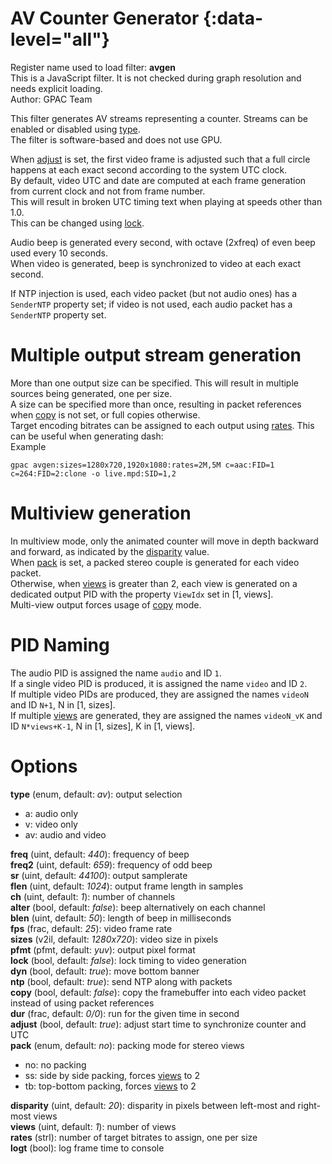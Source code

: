 <!-- automatically generated - do not edit, patch gpac/applications/gpac/gpac.c -->

# AV Counter Generator {:data-level="all"}   
  
Register name used to load filter: __avgen__  
This is a JavaScript filter. It is not checked during graph resolution and needs explicit loading.  
Author: GPAC Team  
  
This filter generates AV streams representing a counter. Streams can be enabled or disabled using [type](#type).  
The filter is software-based and does not use GPU.  
  
When [adjust](#adjust) is set, the first video frame is adjusted such that a full circle happens at each exact second according to the system UTC clock.  
By default, video UTC and date are computed at each frame generation from current clock and not from frame number.  
This will result in broken UTC timing text when playing at speeds other than 1.0.  
This can be changed using [lock](#lock).  
  
Audio beep is generated every second, with octave (2xfreq) of even beep used every 10 seconds.  
When video is generated, beep is synchronized to video at each exact second.  
  
If NTP injection is used, each video packet (but not audio ones) has a `SenderNTP` property set; if video is not used, each audio packet has a `SenderNTP` property set.  
  
# Multiple output stream generation  
  
More than one output size can be specified. This will result in multiple sources being generated, one per size.  
A size can be specified more than once, resulting in packet references when [copy](#copy) is not set, or full copies otherwise.  
Target encoding bitrates can be assigned to each output using [rates](#rates). This can be useful when generating dash:  
Example
```
gpac avgen:sizes=1280x720,1920x1080:rates=2M,5M c=aac:FID=1 c=264:FID=2:clone -o live.mpd:SID=1,2
```  
  
# Multiview generation  
  
In multiview mode, only the animated counter will move in depth backward and forward, as indicated by the [disparity](#disparity) value.  
When [pack](#pack) is set, a packed stereo couple is generated for each video packet.  
Otherwise, when [views](#views) is greater than 2, each view is generated on a dedicated output PID with the property `ViewIdx` set in [1, views].  
Multi-view output forces usage of [copy](#copy) mode.  
  
# PID Naming  
  
The audio PID is assigned the name `audio` and ID `1`.  
If a single video PID is produced, it is assigned the name `video` and ID `2`.  
If multiple video PIDs are produced, they are assigned the names `videoN` and ID `N+1`, N in [1, sizes].  
If multiple [views](#views) are generated, they are assigned the names `videoN_vK` and ID `N*views+K-1`, N in [1, sizes], K in [1, views].  
  

# Options    
  
<a id="type">__type__</a> (enum, default: _av_): output selection  

- a: audio only  
- v: video only  
- av: audio and video  
  
<a id="freq">__freq__</a> (uint, default: _440_): frequency of beep  
<a id="freq2">__freq2__</a> (uint, default: _659_): frequency of odd beep  
<a id="sr">__sr__</a> (uint, default: _44100_): output samplerate  
<a id="flen">__flen__</a> (uint, default: _1024_): output frame length in samples  
<a id="ch">__ch__</a> (uint, default: _1_): number of channels  
<a id="alter">__alter__</a> (bool, default: _false_): beep alternatively on each channel  
<a id="blen">__blen__</a> (uint, default: _50_): length of beep in milliseconds  
<a id="fps">__fps__</a> (frac, default: _25_): video frame rate  
<a id="sizes">__sizes__</a> (v2il, default: _1280x720_): video size in pixels  
<a id="pfmt">__pfmt__</a> (pfmt, default: _yuv_): output pixel format  
<a id="lock">__lock__</a> (bool, default: _false_): lock timing to video generation  
<a id="dyn">__dyn__</a> (bool, default: _true_): move bottom banner  
<a id="ntp">__ntp__</a> (bool, default: _true_): send NTP along with packets  
<a id="copy">__copy__</a> (bool, default: _false_): copy the framebuffer into each video packet instead of using packet references  
<a id="dur">__dur__</a> (frac, default: _0/0_): run for the given time in second  
<a id="adjust">__adjust__</a> (bool, default: _true_): adjust start time to synchronize counter and UTC  
<a id="pack">__pack__</a> (enum, default: _no_): packing mode for stereo views  

- no: no packing  
- ss: side by side packing, forces [views](#views) to 2  
- tb: top-bottom packing, forces [views](#views) to 2  
  
<a id="disparity">__disparity__</a> (uint, default: _20_): disparity in pixels between left-most and right-most views  
<a id="views">__views__</a> (uint, default: _1_): number of views  
<a id="rates">__rates__</a> (strl): number of target bitrates to assign, one per size  
<a id="logt">__logt__</a> (bool): log frame time to console  
  
